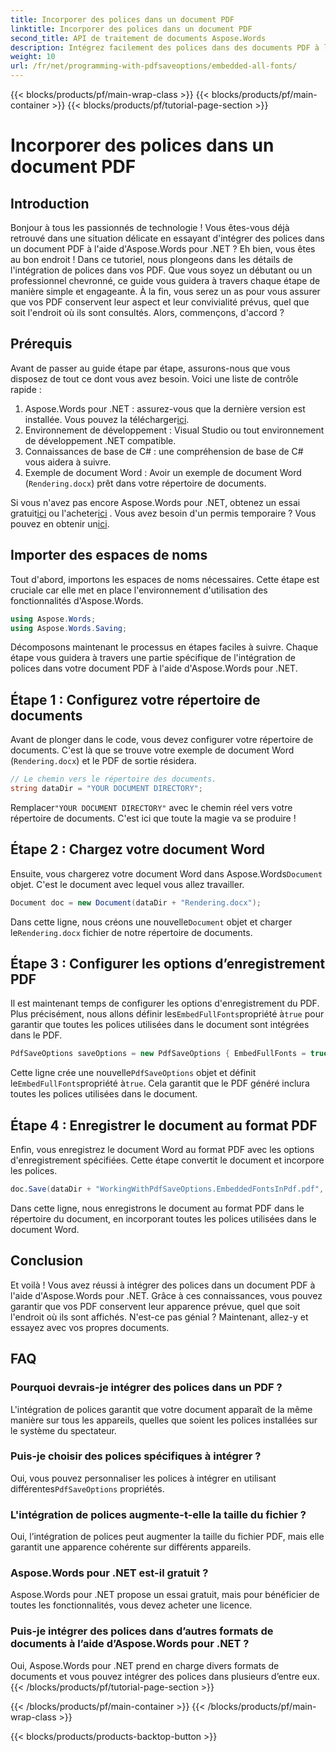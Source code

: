 ```yaml
---
title: Incorporer des polices dans un document PDF
linktitle: Incorporer des polices dans un document PDF
second_title: API de traitement de documents Aspose.Words
description: Intégrez facilement des polices dans des documents PDF à l'aide d'Aspose.Words pour .NET grâce à ce guide détaillé, étape par étape. Assurez une apparence cohérente sur tous les appareils.
weight: 10
url: /fr/net/programming-with-pdfsaveoptions/embedded-all-fonts/
---
```


{{< blocks/products/pf/main-wrap-class >}}
{{< blocks/products/pf/main-container >}}
{{< blocks/products/pf/tutorial-page-section >}}

# Incorporer des polices dans un document PDF

## Introduction

Bonjour à tous les passionnés de technologie ! Vous êtes-vous déjà retrouvé dans une situation délicate en essayant d'intégrer des polices dans un document PDF à l'aide d'Aspose.Words pour .NET ? Eh bien, vous êtes au bon endroit ! Dans ce tutoriel, nous plongeons dans les détails de l'intégration de polices dans vos PDF. Que vous soyez un débutant ou un professionnel chevronné, ce guide vous guidera à travers chaque étape de manière simple et engageante. À la fin, vous serez un as pour vous assurer que vos PDF conservent leur aspect et leur convivialité prévus, quel que soit l'endroit où ils sont consultés. Alors, commençons, d'accord ?

## Prérequis

Avant de passer au guide étape par étape, assurons-nous que vous disposez de tout ce dont vous avez besoin. Voici une liste de contrôle rapide :

1. Aspose.Words pour .NET : assurez-vous que la dernière version est installée. Vous pouvez la télécharger[ici](https://releases.aspose.com/words/net/).
2. Environnement de développement : Visual Studio ou tout environnement de développement .NET compatible.
3. Connaissances de base de C# : une compréhension de base de C# vous aidera à suivre.
4. Exemple de document Word : Avoir un exemple de document Word (`Rendering.docx`) prêt dans votre répertoire de documents.

 Si vous n'avez pas encore Aspose.Words pour .NET, obtenez un essai gratuit[ici](https://releases.aspose.com/) ou l'acheter[ici](https://purchase.aspose.com/buy) . Vous avez besoin d'un permis temporaire ? Vous pouvez en obtenir un[ici](https://purchase.aspose.com/temporary-license/).

## Importer des espaces de noms

Tout d'abord, importons les espaces de noms nécessaires. Cette étape est cruciale car elle met en place l'environnement d'utilisation des fonctionnalités d'Aspose.Words.

```csharp
using Aspose.Words;
using Aspose.Words.Saving;
```

Décomposons maintenant le processus en étapes faciles à suivre. Chaque étape vous guidera à travers une partie spécifique de l'intégration de polices dans votre document PDF à l'aide d'Aspose.Words pour .NET.

## Étape 1 : Configurez votre répertoire de documents

Avant de plonger dans le code, vous devez configurer votre répertoire de documents. C'est là que se trouve votre exemple de document Word (`Rendering.docx`) et le PDF de sortie résidera.

```csharp
// Le chemin vers le répertoire des documents.
string dataDir = "YOUR DOCUMENT DIRECTORY";
```

 Remplacer`"YOUR DOCUMENT DIRECTORY"` avec le chemin réel vers votre répertoire de documents. C'est ici que toute la magie va se produire !

## Étape 2 : Chargez votre document Word

 Ensuite, vous chargerez votre document Word dans Aspose.Words`Document` objet. C'est le document avec lequel vous allez travailler.

```csharp
Document doc = new Document(dataDir + "Rendering.docx");
```

 Dans cette ligne, nous créons une nouvelle`Document` objet et charger le`Rendering.docx` fichier de notre répertoire de documents.

## Étape 3 : Configurer les options d’enregistrement PDF

 Il est maintenant temps de configurer les options d'enregistrement du PDF. Plus précisément, nous allons définir les`EmbedFullFonts`propriété à`true` pour garantir que toutes les polices utilisées dans le document sont intégrées dans le PDF.

```csharp
PdfSaveOptions saveOptions = new PdfSaveOptions { EmbedFullFonts = true };
```

 Cette ligne crée une nouvelle`PdfSaveOptions` objet et définit le`EmbedFullFonts`propriété à`true`. Cela garantit que le PDF généré inclura toutes les polices utilisées dans le document.

## Étape 4 : Enregistrer le document au format PDF

Enfin, vous enregistrez le document Word au format PDF avec les options d'enregistrement spécifiées. Cette étape convertit le document et incorpore les polices.

```csharp
doc.Save(dataDir + "WorkingWithPdfSaveOptions.EmbeddedFontsInPdf.pdf", saveOptions);
```

Dans cette ligne, nous enregistrons le document au format PDF dans le répertoire du document, en incorporant toutes les polices utilisées dans le document Word.

## Conclusion

Et voilà ! Vous avez réussi à intégrer des polices dans un document PDF à l'aide d'Aspose.Words pour .NET. Grâce à ces connaissances, vous pouvez garantir que vos PDF conservent leur apparence prévue, quel que soit l'endroit où ils sont affichés. N'est-ce pas génial ? Maintenant, allez-y et essayez avec vos propres documents.

## FAQ

### Pourquoi devrais-je intégrer des polices dans un PDF ?
L'intégration de polices garantit que votre document apparaît de la même manière sur tous les appareils, quelles que soient les polices installées sur le système du spectateur.

### Puis-je choisir des polices spécifiques à intégrer ?
 Oui, vous pouvez personnaliser les polices à intégrer en utilisant différentes`PdfSaveOptions` propriétés.

### L'intégration de polices augmente-t-elle la taille du fichier ?
Oui, l’intégration de polices peut augmenter la taille du fichier PDF, mais elle garantit une apparence cohérente sur différents appareils.

### Aspose.Words pour .NET est-il gratuit ?
Aspose.Words pour .NET propose un essai gratuit, mais pour bénéficier de toutes les fonctionnalités, vous devez acheter une licence.

### Puis-je intégrer des polices dans d’autres formats de documents à l’aide d’Aspose.Words pour .NET ?
Oui, Aspose.Words pour .NET prend en charge divers formats de documents et vous pouvez intégrer des polices dans plusieurs d’entre eux.
{{< /blocks/products/pf/tutorial-page-section >}}

{{< /blocks/products/pf/main-container >}}
{{< /blocks/products/pf/main-wrap-class >}}

{{< blocks/products/products-backtop-button >}}
